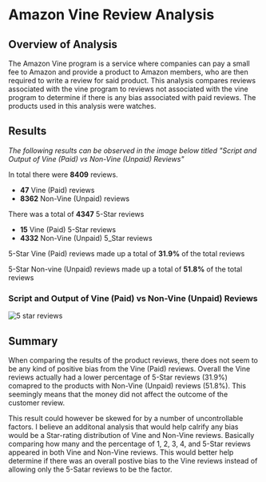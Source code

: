 # Amazon Vine Review Analysis

## Overview of Analysis
The Amazon Vine program is a service where companies can pay a small fee to Amazon and provide a product to Amazon members, who are then required to write a review for said product. This analysis compares reviews associated with the vine program to reviews not associated with the vine program to determine if there is any bias associated with paid reviews. The products used in this analysis were watches. 

## Results
*The following results can be observed in the image below titled "Script and Output of Vine (Paid) vs Non-Vine (Unpaid) Reviews"*

In total there were **8409** reviews.
- **47** Vine (Paid) reviews
- **8362** Non-Vine (Unpaid) reviews

There was a total of **4347** 5-Star reviews
- **15** Vine (Paid) 5-Star reviews
- **4332** Non-Vine (Unpaid) 5_Star reviews

5-Star Vine (Paid) reviews made up a total of **31.9%** of the total reviews

5-Star Non-vine (Unpaid) reviews made up a total of **51.8%** of the total reviews


### Script and Output of Vine (Paid) vs Non-Vine (Unpaid) Reviews

![5 star reviews](https://user-images.githubusercontent.com/102814578/183539993-a9db17b6-32b9-4bbe-843b-f0a8367d91b4.png)


## Summary
When comparing the results of the product reviews, there does not seem to be any kind of positive bias from the Vine (Paid) reviews. Overall the Vine reviews actually had a lower percentage of 5-Star reviews (31.9%) comapred to the products with Non-Vine (Unpaid) reviews (51.8%). This seemingly means that the money did not affect the outcome of the customer review.

This result could however be skewed for by a number of uncontrollable factors. I believe an additonal analysis that would help calrify any bias would be a Star-rating distribution of Vine and Non-Vine reviews. Basically comparing how many and the percentage of 1, 2, 3, 4, and 5-Star reviews appeared in both Vine and Non-Vine reviews. This would better help determine if there was an overall postive bias to the Vine reviews instead of allowing only the 5-Satar reviews to be the factor.
